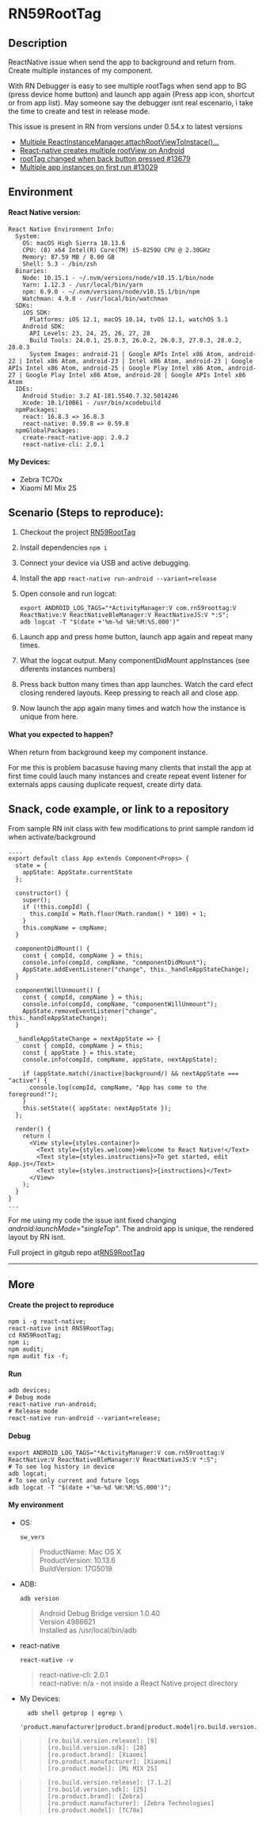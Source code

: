 # RN59RootTag

## Description

ReactNative issue when send the app to background and return from. Create multiple instances of my component.

With RN Debugger is easy to see multiple rootTags when send app to BG (press device home button) and launch app again (Press app icon, shortcut or from app list). May someone say the debugger isnt real escenario, i take the time to create and test in release mode.

This issue is present in RN from versions under 0.54.x to latest versions

- [Multiple ReactInstanceManager.attachRootViewToInstace()...](https://github.com/facebook/react-native/issues/18081)
- [React-native creates multiple rootView on Android](https://stackoverflow.com/questions/48987915/react-native-creates-multiple-rootview-on-android)
- [rootTag changed when back button pressed #13679](https://github.com/facebook/react-native/issues/13679)
- [Multiple app instances on first run #13029](https://github.com/facebook/react-native/issues/13029)

## Environment

#### React Native version:

```
React Native Environment Info:
  System:
    OS: macOS High Sierra 10.13.6
    CPU: (8) x64 Intel(R) Core(TM) i5-8259U CPU @ 2.30GHz
    Memory: 87.59 MB / 8.00 GB
    Shell: 5.3 - /bin/zsh
  Binaries:
    Node: 10.15.1 - ~/.nvm/versions/node/v10.15.1/bin/node
    Yarn: 1.12.3 - /usr/local/bin/yarn
    npm: 6.9.0 - ~/.nvm/versions/node/v10.15.1/bin/npm
    Watchman: 4.9.0 - /usr/local/bin/watchman
  SDKs:
    iOS SDK:
      Platforms: iOS 12.1, macOS 10.14, tvOS 12.1, watchOS 5.1
    Android SDK:
      API Levels: 23, 24, 25, 26, 27, 28
      Build Tools: 24.0.1, 25.0.3, 26.0.2, 26.0.3, 27.0.3, 28.0.2, 28.0.3
      System Images: android-21 | Google APIs Intel x86 Atom, android-22 | Intel x86 Atom, android-23 | Intel x86 Atom, android-23 | Google APIs Intel x86 Atom, android-25 | Google Play Intel x86 Atom, android-27 | Google Play Intel x86 Atom, android-28 | Google APIs Intel x86 Atom
  IDEs:
    Android Studio: 3.2 AI-181.5540.7.32.5014246
    Xcode: 10.1/10B61 - /usr/bin/xcodebuild
  npmPackages:
    react: 16.8.3 => 16.8.3
    react-native: 0.59.8 => 0.59.8
  npmGlobalPackages:
    create-react-native-app: 2.0.2
    react-native-cli: 2.0.1
```

#### My Devices:

- Zebra TC70x
- Xiaomi MI Mix 2S

## Scenario (Steps to reproduce):

1. Checkout the project [RN59RootTag](https://github.com/castocolina/RN59RootTag)
2. Install dependencies `npm i`
3. Connect your device via USB and active debugging.
4. Install the app `react-native run-android --variant=release`
5. Open console and run logcat:

   ```
   export ANDROID_LOG_TAGS="*ActivityManager:V com.rn59roottag:V ReactNative:V ReactNativeBleManager:V ReactNativeJS:V *:S";
   adb logcat -T "$(date +'%m-%d %H:%M:%S.000')"
   ```

6. Launch app and press home button, launch app again and repeat many times.
7. What the logcat output. Many componentDidMount appInstances (see diferents instances numbers)
8. Press back button many times than app launches. Watch the card efect closing rendered layouts. Keep pressing to reach all and close app.
9. Now launch the app again many times and watch how the instance is unique from here.

#### What you expected to happen?

When return from background keep my component instance.

For me this is problem bacasuse having many clients that install the app at first time could lauch many instances and create repeat event listener for externals apps causing duplicate request, create dirty data.

## Snack, code example, or link to a repository

From sample RN init class with few modifications to print sample random id when activate/background

```
....
export default class App extends Component<Props> {
  state = {
    appState: AppState.currentState
  };

  constructor() {
    super();
    if (!this.compId) {
      this.compId = Math.floor(Math.random() * 100) + 1;
    }
    this.compName = cmpName;
  }

  componentDidMount() {
    const { compId, compName } = this;
    console.info(compId, compName, "componentDidMount");
    AppState.addEventListener("change", this._handleAppStateChange);
  }

  componentWillUnmount() {
    const { compId, compName } = this;
    console.info(compId, compName, "componentWillUnmount");
    AppState.removeEventListener("change", this._handleAppStateChange);
  }

  _handleAppStateChange = nextAppState => {
    const { compId, compName } = this;
    const { appState } = this.state;
    console.info(compId, compName, appState, nextAppState);

    if (appState.match(/inactive|background/) && nextAppState === "active") {
      console.log(compId, compName, "App has come to the foreground!");
    }
    this.setState({ appState: nextAppState });
  };

  render() {
    return (
      <View style={styles.container}>
        <Text style={styles.welcome}>Welcome to React Native!</Text>
        <Text style={styles.instructions}>To get started, edit App.js</Text>
        <Text style={styles.instructions}>{instructions}</Text>
      </View>
    );
  }
}
...
```

For me using my code the issue isnt fixed changing _android:launchMode="singleTop"_. The android app is unique, the rendered layout by RN isnt.

Full project in gitgub repo at[RN59RootTag](https://github.com/castocolina/RN59RootTag)

---

## More

#### Create the project to reproduce

    npm i -g react-native;
    react-native init RN59RootTag;
    cd RN59RootTag;
    npm i;
    npm audit;
    npm audit fix -f;

#### Run

    adb devices;
    # Debug mode
    react-native run-android;
    # Release mode
    react-native run-android --variant=release;

#### Debug

    export ANDROID_LOG_TAGS="*ActivityManager:V com.rn59roottag:V ReactNative:V ReactNativeBleManager:V ReactNativeJS:V *:S";
    # To see log history in device
    adb logcat;
    # To see only current and future logs
    adb logcat -T "$(date +'%m-%d %H:%M:%S.000')";

#### My environment

- OS:

  `sw_vers`

  > ProductName: Mac OS X<br/>
  > ProductVersion: 10.13.6<br/>
  > BuildVersion: 17G5019

- ADB:

  `adb version`

  > Android Debug Bridge version 1.0.40<br/>
  > Version 4986621<br/>
  > Installed as /usr/local/bin/adb

- react-native

  `react-native -v`

  > react-native-cli: 2.0.1 <br/>
  > react-native: n/a - not inside a React Native project directory

- My Devices:

  ```
    adb shell getprop | egrep \
    'product.manufacturer|product.brand|product.model|ro.build.version.release|ro.build.version.sdk'
  ```

> > ```
> > [ro.build.version.release]: [9]
> > [ro.build.version.sdk]: [28]
> > [ro.product.brand]: [Xiaomi]
> > [ro.product.manufacturer]: [Xiaomi]
> > [ro.product.model]: [Mi MIX 2S]
> > ```

> > ```
> > [ro.build.version.release]: [7.1.2]
> > [ro.build.version.sdk]: [25]
> > [ro.product.brand]: [Zebra]
> > [ro.product.manufacturer]: [Zebra Technologies]
> > [ro.product.model]: [TC70x]
> > ```
